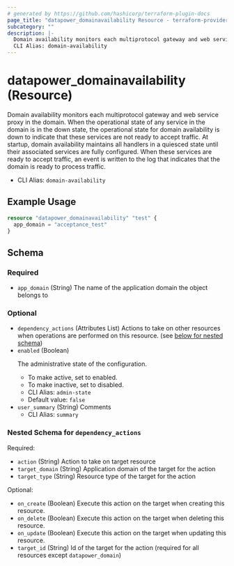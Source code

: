 ```yaml
---
# generated by https://github.com/hashicorp/terraform-plugin-docs
page_title: "datapower_domainavailability Resource - terraform-provider-datapower"
subcategory: ""
description: |-
  Domain availability monitors each multiprotocol gateway and web service proxy in the domain. When the operational state of any service in the domain is in the down state, the operational state for domain availability is down to indicate that these services are not ready to accept traffic. At startup, domain availability maintains all handlers in a quiesced state until their associated services are fully configured. When these services are ready to accept traffic, an event is written to the log that indicates that the domain is ready to process traffic.
  CLI Alias: domain-availability
---
```


# datapower_domainavailability (Resource)

Domain availability monitors each multiprotocol gateway and web service proxy in the domain. When the operational state of any service in the domain is in the down state, the operational state for domain availability is down to indicate that these services are not ready to accept traffic. At startup, domain availability maintains all handlers in a quiesced state until their associated services are fully configured. When these services are ready to accept traffic, an event is written to the log that indicates that the domain is ready to process traffic.
  - CLI Alias: `domain-availability`

## Example Usage

```terraform
resource "datapower_domainavailability" "test" {
  app_domain = "acceptance_test"
}
```

<!-- schema generated by tfplugindocs -->
## Schema

### Required

- `app_domain` (String) The name of the application domain the object belongs to

### Optional

- `dependency_actions` (Attributes List) Actions to take on other resources when operations are performed on this resource. (see [below for nested schema](#nestedatt--dependency_actions))
- `enabled` (Boolean) <p>The administrative state of the configuration.</p><ul><li>To make active, set to enabled.</li><li>To make inactive, set to disabled.</li></ul>
  - CLI Alias: `admin-state`
  - Default value: `false`
- `user_summary` (String) Comments
  - CLI Alias: `summary`

<a id="nestedatt--dependency_actions"></a>
### Nested Schema for `dependency_actions`

Required:

- `action` (String) Action to take on target resource
- `target_domain` (String) Application domain of the target for the action
- `target_type` (String) Resource type of the target for the action

Optional:

- `on_create` (Boolean) Execute this action on the target when creating this resource.
- `on_delete` (Boolean) Execute this action on the target when deleting this resource.
- `on_update` (Boolean) Execute this action on the target when updating this resource.
- `target_id` (String) Id of the target for the action (required for all resources except `datapower_domain`)
